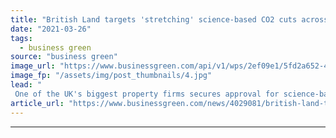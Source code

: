 ```yaml
---
title: "British Land targets 'stretching' science-based CO2 cuts across £10bn property portfolio"
date: "2021-03-26"
tags: 
  - business green
source: "business green"
image_url: "https://www.businessgreen.com/api/v1/wps/2ef09e1/5fd2a652-4c02-42b5-b9eb-913c79ee77b3/5/British-Land-185x114.jpg"
image_fp: "/assets/img/post_thumbnails/4.jpg"
lead: "
 One of the UK's biggest property firms secures approval for science-based targets to more than halve CO2 across its portfolio and value chain by 2030 ..."
article_url: "https://www.businessgreen.com/news/4029081/british-land-targets-stretching-science-co2-cuts-gbp10bn-property-portfolio"
---
```


---
